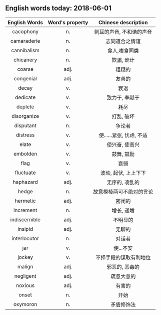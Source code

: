 ## English words today: 2018-06-01

| English Words | Word's property | Chinese description |
| :-----------: | :-------------: | :-----------------: |
| cacophony | n.  | 刺耳的声音, 不和谐的声音 |
| camaraderie | n. | 志同道合之情谊 |
| cannibalism | n. | 食人,嗜食同类 |
| chicanery | n. | 欺骗, 诡计 |
| coarse | adj. | 粗糙的 |
| congenial | adj. | 友善的 |
| decay | v. | 衰退 |
| dedicate | v. | 致力于, 奉献于 |
| deplete | v. | 耗尽 |
| disorganize | v. | 打乱, 破坏 |
| disputant | n. | 争论者 |
| distress | v.  | 使......紧张, 忧虑, 不适 |
| elate | v.  | 使兴奋, 使高兴 |
| embolden | v. | 鼓舞, 鼓励 |
| flag | v. | 衰弱 |
| fluctuate | v. | 波动, 起伏, 上上下下 |
| haphazard | adj. | 无序的, 凌乱的 |
| hedge | n. | 故意模棱两可不绝对的言论 |
| hermetic | adj. | 密闭的 |
| increment | n. | 增长, 递增 |
| indiscernible | adj.  | 不明显的 |
| insipid | adj. | 无聊的 |
| interlocutor | n. | 对话者 |
| jar | v. | 使...不安 |
| jockey | v. | 不择手段的谋取有利地位 |
| malign | adj. | 邪恶的, 恶毒的 |
| negligent | adj. | 疏忽大意的 |
| noxious | adj. | 有害的 |
| onset | n. | 开始 |
| oxymoron | n. | 矛盾修饰法 |
